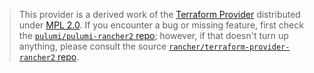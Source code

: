 > This provider is a derived work of the [Terraform Provider](https://github.com/rancher/terraform-provider-rancher2)
> distributed under [MPL 2.0](https://www.mozilla.org/en-US/MPL/2.0/). If you encounter a bug or missing feature,
> first check the [`pulumi/pulumi-rancher2` repo](https://github.com/pulumi/pulumi-rancher2/issues); however, if that doesn't turn up anything,
> please consult the source [`rancher/terraform-provider-rancher2` repo](https://github.com/rancher/terraform-provider-rancher2/issues).

